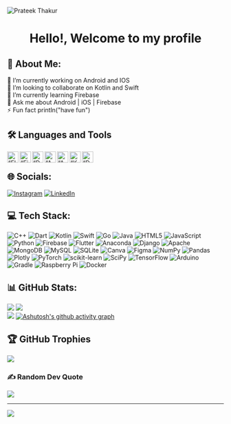 <!-- ![Prateek thakur](https://user-images.githubusercontent.com/67188426/209716787-f8f24291-d16b-4e0e-92c7-d5bf8f7cd73e.png) -->
![Prateek Thakur](https://user-images.githubusercontent.com/67188426/212469670-fd083b62-9ce2-47d3-89af-850a66e45387.png)
<!-- ![Prateek Thakur](https://user-images.githubusercontent.com/67188426/212469704-9090314f-6ec6-45c4-b4c9-cacccba8b0c1.png)-->

<h1>
 <p align="center">
 Hello!, Welcome to my profile
</p>
</h1>


## 💫 About Me:
🔭 I’m currently working on Android and IOS<br>👯 I’m looking to collaborate on Kotlin and Swift<br>🌱 I’m currently learning Firebase<br>💬 Ask me about Android | iOS | Firebase<br>⚡ Fun fact println("have fun")

## 🛠️ Languages and Tools
<img align="left" alt=“Flutter” width="26px" src="https://www.vectorlogo.zone/logos/flutterio/flutterio-icon.svg" />
<img align="left" alt=“Firebase” width="26px" src="https://www.vectorlogo.zone/logos/firebase/firebase-icon.svg" />
<img align="left" alt=“Dart” width="26px" src="https://www.vectorlogo.zone/logos/dartlang/dartlang-icon.svg" />
<img align="left" alt=“Android” width="26px" src="https://cdn-icons-png.flaticon.com/512/226/226770.png" />
<img align="left" alt=“Android studio” width="26px" src="https://upload.wikimedia.org/wikipedia/commons/thumb/9/95/Android_Studio_Icon_3.6.svg/1024px-Android_Studio_Icon_3.6.svg.png?20210301045217" />
<img align="left" alt=“Kotlin” width="26px" src="https://upload.wikimedia.org/wikipedia/commons/thumb/7/74/Kotlin_Icon.png/1200px-Kotlin_Icon.png?20210501145042" />
<img align="left" alt=“Dart” width="26px" src="https://upload.wikimedia.org/wikipedia/commons/6/6a/JavaScript-logo.png" />
</br>

## 🌐 Socials:
[![Instagram](https://img.shields.io/badge/Instagram-%23E4405F.svg?logo=Instagram&logoColor=white)](https://instagram.com/Prateek_._thakur) [![LinkedIn](https://img.shields.io/badge/LinkedIn-%230077B5.svg?logo=linkedin&logoColor=white)](https://linkedin.com/in/prateek-thakur-452127216) 

## 💻 Tech Stack:
![C++](https://img.shields.io/badge/c++-%2300599C.svg?style=for-the-badge&logo=c%2B%2B&logoColor=white) ![Dart](https://img.shields.io/badge/dart-%230175C2.svg?style=for-the-badge&logo=dart&logoColor=white) ![Kotlin](https://img.shields.io/badge/kotlin-%230095D5.svg?style=for-the-badge&logo=kotlin&logoColor=white) ![Swift](https://img.shields.io/badge/swift-F54A2A?style=for-the-badge&logo=swift&logoColor=white) ![Go](https://img.shields.io/badge/go-%2300ADD8.svg?style=for-the-badge&logo=go&logoColor=white) ![Java](https://img.shields.io/badge/java-%23ED8B00.svg?style=for-the-badge&logo=java&logoColor=white) ![HTML5](https://img.shields.io/badge/html5-%23E34F26.svg?style=for-the-badge&logo=html5&logoColor=white) ![JavaScript](https://img.shields.io/badge/javascript-%23323330.svg?style=for-the-badge&logo=javascript&logoColor=%23F7DF1E) ![Python](https://img.shields.io/badge/python-3670A0?style=for-the-badge&logo=python&logoColor=ffdd54) ![Firebase](https://img.shields.io/badge/firebase-%23039BE5.svg?style=for-the-badge&logo=firebase) ![Flutter](https://img.shields.io/badge/Flutter-%2302569B.svg?style=for-the-badge&logo=Flutter&logoColor=white) ![Anaconda](https://img.shields.io/badge/Anaconda-%2344A833.svg?style=for-the-badge&logo=anaconda&logoColor=white) ![Django](https://img.shields.io/badge/django-%23092E20.svg?style=for-the-badge&logo=django&logoColor=white) ![Apache](https://img.shields.io/badge/apache-%23D42029.svg?style=for-the-badge&logo=apache&logoColor=white) ![MongoDB](https://img.shields.io/badge/MongoDB-%234ea94b.svg?style=for-the-badge&logo=mongodb&logoColor=white) ![MySQL](https://img.shields.io/badge/mysql-%2300f.svg?style=for-the-badge&logo=mysql&logoColor=white) ![SQLite](https://img.shields.io/badge/sqlite-%2307405e.svg?style=for-the-badge&logo=sqlite&logoColor=white) ![Canva](https://img.shields.io/badge/Canva-%2300C4CC.svg?style=for-the-badge&logo=Canva&logoColor=white) 	![Figma](https://img.shields.io/badge/figma-%23F24E1E.svg?style=for-the-badge&logo=figma&logoColor=white) ![NumPy](https://img.shields.io/badge/numpy-%23013243.svg?style=for-the-badge&logo=numpy&logoColor=white) ![Pandas](https://img.shields.io/badge/pandas-%23150458.svg?style=for-the-badge&logo=pandas&logoColor=white) ![Plotly](https://img.shields.io/badge/Plotly-%233F4F75.svg?style=for-the-badge&logo=plotly&logoColor=white) ![PyTorch](https://img.shields.io/badge/PyTorch-%23EE4C2C.svg?style=for-the-badge&logo=PyTorch&logoColor=white) ![scikit-learn](https://img.shields.io/badge/scikit--learn-%23F7931E.svg?style=for-the-badge&logo=scikit-learn&logoColor=white) ![SciPy](https://img.shields.io/badge/SciPy-%230C55A5.svg?style=for-the-badge&logo=scipy&logoColor=%white) ![TensorFlow](https://img.shields.io/badge/TensorFlow-%23FF6F00.svg?style=for-the-badge&logo=TensorFlow&logoColor=white) ![Arduino](https://img.shields.io/badge/-Arduino-00979D?style=for-the-badge&logo=Arduino&logoColor=white) ![Gradle](https://img.shields.io/badge/Gradle-02303A.svg?style=for-the-badge&logo=Gradle&logoColor=white) ![Raspberry Pi](https://img.shields.io/badge/-RaspberryPi-C51A4A?style=for-the-badge&logo=Raspberry-Pi) ![Docker](https://img.shields.io/badge/docker-%230db7ed.svg?style=for-the-badge&logo=docker&logoColor=white)
## 📊 GitHub Stats:
![](https://github-readme-stats.vercel.app/api?username=prateekthakur272&theme=tokyonight&hide_border=true&include_all_commits=false&count_private=false)
![](https://github-readme-streak-stats.herokuapp.com/?user=prateekthakur272&theme=tokyonight&hide_border=true)<br/>
![](https://github-readme-stats.vercel.app/api/top-langs/?username=prateekthakur272&theme=tokyonight&hide_border=true&include_all_commits=false&count_private=false&layout=compact)
[![Ashutosh's github activity graph](https://github-readme-activity-graph.cyclic.app/graph?username=prateekthakur272&theme=tokyo-night&hide_border=true)](https://github.com/ashutosh00710/github-readme-activity-graph)

## 🏆 GitHub Trophies
![](https://github-profile-trophy.vercel.app/?username=prateekthakur272&theme=tokyonight&no-frame=true&no-bg=false&margin-w=4)

### ✍️ Random Dev Quote
![](https://quotes-github-readme.vercel.app/api?type=horizontal&theme=tokyonight)

---
[![](https://visitcount.itsvg.in/api?id=prateekthakur272&icon=2&color=0)](https://visitcount.itsvg.in)
